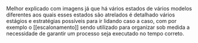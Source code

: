 Melhor explicado com imagens já que há vários estados de vários modelos diferentes aos quais esses estados são atrelados é detalhado vários estágios e estratégias possíveis para ir lidando caso a caso, com por exemplo o [[escalonamento]] sendo utilizado para organizar sob medida a necessidade de garantir um processo seja executado no tempo correto. 